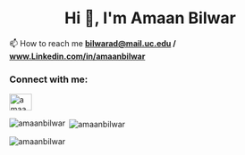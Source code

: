 <h1 align="center">Hi 👋, I'm Amaan Bilwar</h1>

📫 How to reach me **bilwarad@mail.uc.edu / www.Linkedin.com/in/amaanbilwar**

<h3 align="left">Connect with me:</h3>
<p align="left">
<a href="https://linkedin.com/in/amaanbilwar" target="blank"><img align="center" src="https://raw.githubusercontent.com/rahuldkjain/github-profile-readme-generator/master/src/images/icons/Social/linked-in-alt.svg" alt="amaanbilwar" height="30" width="40" /></a>
</p>
<p><img align="left" src="https://github-readme-stats.vercel.app/api/top-langs?username=amaanbilwar&show_icons=true&locale=en&layout=compact" alt="amaanbilwar" /></p>

<p>&nbsp;<img align="center" src="https://github-readme-stats.vercel.app/api?username=amaanbilwar&show_icons=true&locale=en" alt="amaanbilwar" /></p>

<p><img align="center" src="https://github-readme-streak-stats.herokuapp.com/?user=amaanbilwar&" alt="amaanbilwar" /></p>

